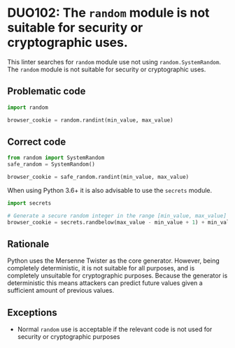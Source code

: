# DUO102: The `random` module is not suitable for security or cryptographic uses.

This linter searches for `random` module use not using `random.SystemRandom`.
The `random` module is not suitable for security or cryptographic uses.

## Problematic code

```python
import random

browser_cookie = random.randint(min_value, max_value)
```

## Correct code

```python
from random import SystemRandom
safe_random = SystemRandom()

browser_cookie = safe_random.randint(min_value, max_value)
```

When using Python 3.6+ it is also advisable to use the `secrets` module.

```python
import secrets

# Generate a secure random integer in the range [min_value, max_value]
browser_cookie = secrets.randbelow(max_value - min_value + 1) + min_value
```

## Rationale

Python uses the Mersenne Twister as the core generator. However, being
completely deterministic, it is not suitable for all purposes, and is
completely unsuitable for cryptographic purposes. Because the generator is
deterministic this means attackers can predict future values given a
sufficient amount of previous values.

## Exceptions

- Normal `random` use is acceptable if the relevant code is not used for security or cryptographic purposes
